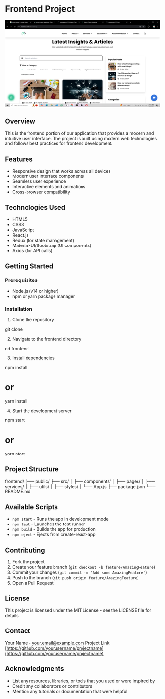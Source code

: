 
# Frontend Project

![Frontend Screenshot](./screen.png)

## Overview
This is the frontend portion of our application that provides a modern and intuitive user interface. The project is built using modern web technologies and follows best practices for frontend development.

## Features
- Responsive design that works across all devices
- Modern user interface components
- Seamless user experience
- Interactive elements and animations
- Cross-browser compatibility

## Technologies Used
- HTML5
- CSS3
- JavaScript
- React.js
- Redux (for state management)
- Material-UI/Bootstrap (UI components)
- Axios (for API calls)

## Getting Started

### Prerequisites
- Node.js (v14 or higher)
- npm or yarn package manager

### Installation
1. Clone the repository

git clone <repository-url>


2. Navigate to the frontend directory

cd frontend


3. Install dependencies

npm install
# or
yarn install


4. Start the development server

npm start
# or
yarn start


## Project Structure

frontend/
  ├── public/
  ├── src/
  │   ├── components/
  │   ├── pages/
  │   ├── services/
  │   ├── utils/
  │   ├── styles/
  │   └── App.js
  ├── package.json
  └── README.md


## Available Scripts
- `npm start` - Runs the app in development mode
- `npm test` - Launches the test runner
- `npm build` - Builds the app for production
- `npm eject` - Ejects from create-react-app

## Contributing
1. Fork the project
2. Create your feature branch (`git checkout -b feature/AmazingFeature`)
3. Commit your changes (`git commit -m 'Add some AmazingFeature'`)
4. Push to the branch (`git push origin feature/AmazingFeature`)
5. Open a Pull Request

## License
This project is licensed under the MIT License - see the LICENSE file for details

## Contact
Your Name - your.email@example.com
Project Link: [https://github.com/yourusername/projectname](https://github.com/yourusername/projectname)

## Acknowledgments
- List any resources, libraries, or tools that you used or were inspired by
- Credit any collaborators or contributors
- Mention any tutorials or documentation that were helpful